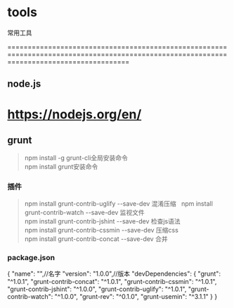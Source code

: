 # tools
常用工具

==========================================================================================================================================
## node.js
https://nodejs.org/en/
==========================================================================================================================================
## grunt
> npm install -g grunt-cli全局安装命令  
> npm install grunt安装命令
### 插件
> npm install grunt-contrib-uglify --save-dev 混淆压缩  
> npm install grunt-contrib-watch --save-dev 监视文件  
> npm install grunt-contrib-jshint --save-dev 检查js语法  
> npm install grunt-contrib-cssmin --save-dev 压缩css  
> npm install grunt-contrib-concat --save-dev 合并  
### package.json
{
  "name": "",//名字
  "version": "1.0.0",//版本
  "devDependencies": {
    "grunt": "^1.0.1",
    "grunt-contrib-concat": "^1.0.1",
    "grunt-contrib-cssmin": "^1.0.1",
    "grunt-contrib-jshint": "^1.0.0",
    "grunt-contrib-uglify": "^1.0.1",
    "grunt-contrib-watch": "^1.0.0",
    "grunt-rev": "^0.1.0",
    "grunt-usemin": "^3.1.1"
  }
}
